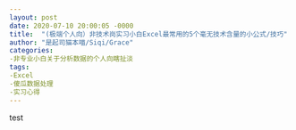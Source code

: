 ```yaml
---
layout: post
date: 2020-07-10 20:00:05 -0000
title:  "(极端个人向）非技术岗实习小白Excel最常用的5个毫无技术含量的小公式/技巧"
author: "是起司猫本喵/Siqi/Grace"
categories:
-非专业小白关于分析数据的个人向瞎扯淡
tags: 
-Excel 
-傻瓜数据处理
-实习心得
---
```

test

